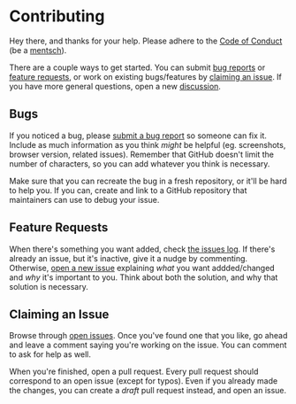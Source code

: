 # Contributing
Hey there, and thanks for your help. Please adhere to the [Code of Conduct](https://github.com/binyamin/eleventy-garden/blob/main/.github/CODE_OF_CONDUCT.md) (be a [mentsch](https://www.merriam-webster.com/dictionary/mensch)).

There are a couple ways to get started. You can submit [bug reports](#bugs) or [feature requests](#feature-requests), or work on existing bugs/features by [claiming an issue](#claiming-an-issue). If you have more general questions, open a new [discussion](https://github.com/binyamin/eleventy-garden/discussions).

## Bugs
If you noticed a bug, please [submit a bug report](https://github.com/binyamin/eleventy-garden/issues/new/choose) so someone can fix it. Include as much information as you think _might_ be helpful (eg. screenshots, browser version, related issues). Remember that GitHub doesn't limit the number of characters, so you can add whatever you think is necessary.

Make sure that you can recreate the bug in a fresh repository, or it'll be hard to help you. If you can, create and link to a GitHub repository that maintainers can use to debug your issue.

## Feature Requests
When there's something you want added, check [the issues log](https://github.com/binyamin/eleventy-garden/issues). If there's already an issue, but it's inactive, give it a nudge by commenting. Otherwise, [open a new issue](https://github.com/binyamin/eleventy-garden/issues/new/choose) explaining _what_ you want addded/changed and _why_ it's important to you. Think about both the solution, and why that solution is necessary.

## Claiming an Issue
Browse through [open issues](https://github.com/binyamin/eleventy-garden/issues). Once you've found one that you like, go ahead and leave a comment saying you're working on the issue. You can comment to ask for help as well.

When you're finished, open a pull request. Every pull request should correspond to an open issue (except for typos). Even if you already made the changes, you can create a _draft_ pull request instead, and open an issue.
